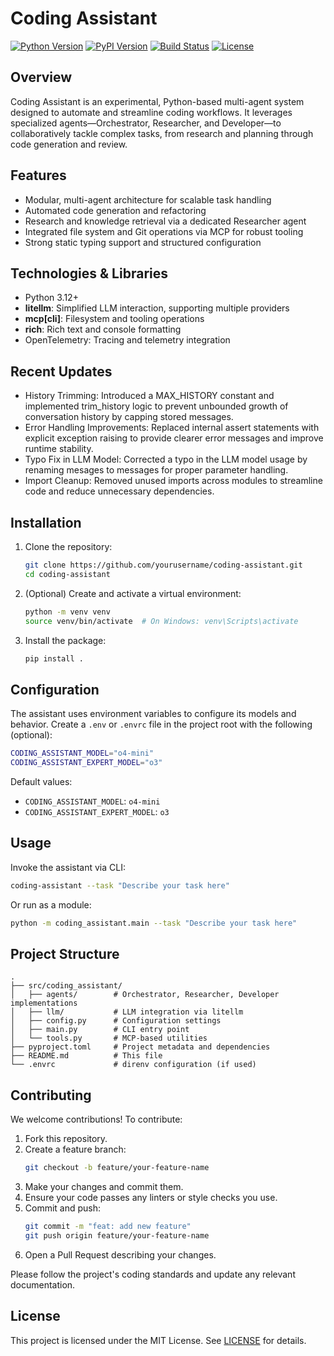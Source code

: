 # Coding Assistant

[![Python Version](https://img.shields.io/badge/python-3.12%2B-blue.svg)](https://www.python.org/)
[![PyPI Version](https://img.shields.io/pypi/v/coding-assistant)](https://pypi.org/project/coding-assistant)
[![Build Status](https://img.shields.io/github/actions/workflow/status/yourusername/coding-assistant/ci.yml?branch=main)](https://github.com/yourusername/coding-assistant/actions)
[![License](https://img.shields.io/badge/license-MIT-green.svg)](LICENSE)

## Overview

Coding Assistant is an experimental, Python-based multi-agent system designed to automate and streamline coding workflows. It leverages specialized agents—Orchestrator, Researcher, and Developer—to collaboratively tackle complex tasks, from research and planning through code generation and review.

## Features

- Modular, multi-agent architecture for scalable task handling
- Automated code generation and refactoring
- Research and knowledge retrieval via a dedicated Researcher agent
- Integrated file system and Git operations via MCP for robust tooling
- Strong static typing support and structured configuration

## Technologies & Libraries

- Python 3.12+
- **litellm**: Simplified LLM interaction, supporting multiple providers
- **mcp[cli]**: Filesystem and tooling operations
- **rich**: Rich text and console formatting
- OpenTelemetry: Tracing and telemetry integration

## Recent Updates

- History Trimming: Introduced a MAX_HISTORY constant and implemented trim_history logic to prevent unbounded growth of conversation history by capping stored messages.
- Error Handling Improvements: Replaced internal assert statements with explicit exception raising to provide clearer error messages and improve runtime stability.
- Typo Fix in LLM Model: Corrected a typo in the LLM model usage by renaming mesages to messages for proper parameter handling.
- Import Cleanup: Removed unused imports across modules to streamline code and reduce unnecessary dependencies.

## Installation

1. Clone the repository:
   ```bash
   git clone https://github.com/yourusername/coding-assistant.git
   cd coding-assistant
   ```
2. (Optional) Create and activate a virtual environment:
   ```bash
   python -m venv venv
   source venv/bin/activate  # On Windows: venv\Scripts\activate
   ```
3. Install the package:
   ```bash
   pip install .
   ```

## Configuration

The assistant uses environment variables to configure its models and behavior. Create a `.env` or `.envrc` file in the project root with the following (optional):

```bash
CODING_ASSISTANT_MODEL="o4-mini"
CODING_ASSISTANT_EXPERT_MODEL="o3"
```

Default values:

- `CODING_ASSISTANT_MODEL`: `o4-mini`
- `CODING_ASSISTANT_EXPERT_MODEL`: `o3`

## Usage

Invoke the assistant via CLI:

```bash
coding-assistant --task "Describe your task here"
```

Or run as a module:

```bash
python -m coding_assistant.main --task "Describe your task here"
```

## Project Structure

```
.
├── src/coding_assistant/
│   ├── agents/        # Orchestrator, Researcher, Developer implementations
│   ├── llm/           # LLM integration via litellm
│   ├── config.py      # Configuration settings
│   ├── main.py        # CLI entry point
│   └── tools.py       # MCP-based utilities
├── pyproject.toml     # Project metadata and dependencies
├── README.md          # This file
└── .envrc             # direnv configuration (if used)
```

## Contributing

We welcome contributions! To contribute:

1. Fork this repository.
2. Create a feature branch:
   ```bash
   git checkout -b feature/your-feature-name
   ```
3. Make your changes and commit them.
4. Ensure your code passes any linters or style checks you use.
5. Commit and push:
   ```bash
   git commit -m "feat: add new feature"
   git push origin feature/your-feature-name
   ```
6. Open a Pull Request describing your changes.

Please follow the project's coding standards and update any relevant documentation.

## License

This project is licensed under the MIT License. See [LICENSE](LICENSE) for details.
